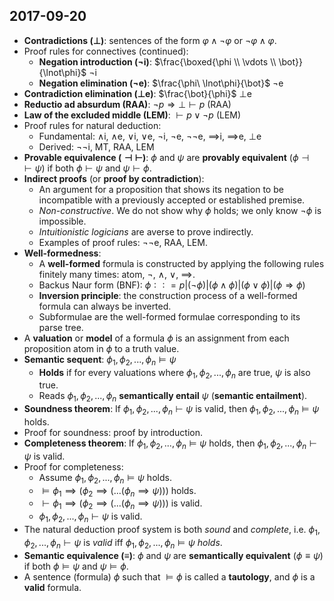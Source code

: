 ## 2017-09-20

- __Contradictions ($\bot$)__: sentences of the form $φ ∧ ¬φ$ or $¬φ ∧ φ$.
- Proof rules for connectives (continued):
	- __Negation introduction ($\lnot$i)__: $\frac{\boxed{\phi \\ \vdots \\ \bot}}{\lnot\phi}$ $\lnot$i
	- __Negation elimination ($\lnot$e)__: $\frac{\phi\ \lnot\phi}{\bot}$ $\lnot$e
- __Contradiction elimination ($\bot$e)__: $\frac{\bot}{\phi}$ $\bot$e
- __Reductio ad absurdum (RAA)__: $¬p⇒\bot\vdash p$ (RAA)
- __Law of the excluded middle (LEM)__: $\vdash p∨¬p$ (LEM)
- Proof rules for natural deduction:
	- Fundamental: $\land$i, $\land$e, $\lor$i, $\lor$e, $\lnot$i, $\lnot$e, $\lnot\lnot$e, $\implies$i, $\implies$e, $\bot$e
	- Derived: $\lnot\lnot$i, MT, RAA, LEM
- __Provable equivalence ($\dashv\vdash$)__: $\phi$ and $\psi$ are __provably equivalent__ ($\phi\dashv\vdash\psi$) if both $\phi\vdash\psi$ and $\psi\vdash\phi$.
- __Indirect proofs__ (or __proof by contradiction__):
	- An argument for a proposition that shows its negation to be incompatible with a previously accepted or established premise.
	- _Non-constructive_. We do not show why $\phi$ holds; we only know $\lnot\phi$ is impossible.
	- _Intuitionistic logicians_ are averse to prove indirectly.
	- Examples of proof rules: $\lnot\lnot$e, RAA, LEM.
- __Well-formedness__:
	- A __well-formed__ formula is constructed by applying the following rules finitely many times: atom, $\lnot$, $\land$, $\lor$, $\implies$.
	- Backus Naur form (BNF): $\phi∶∶=p|(¬\phi)|(\phi∧\phi)|(\phi∨\phi)|(\phi⇒\phi)$
	- __Inversion principle__: the construction process of a well-formed formula can always be inverted.
	- Subformulae are the well-formed formulae corresponding to its parse tree.
- A __valuation__ or __model__ of a formula $\phi$ is an assignment from each proposition atom in $\phi$ to a truth value.
- __Semantic sequent__: $\phi_1,\phi_2,...,\phi_n \vDash \psi$
	- __Holds__ if for every valuations where $\phi_1,\phi_2,...,\phi_n$ are true, $\psi$ is also true.
	- Reads $\phi_1,\phi_2,...,\phi_n$ __semantically entail__ $\psi$ (__semantic entailment__).
- __Soundness theorem__: If $\phi_1,\phi_2,...,\phi_n \vdash \psi$ is valid, then $\phi_1,\phi_2,...,\phi_n \vDash \psi$ holds.
- Proof for soundness: proof by introduction.
- __Completeness theorem__: If $\phi_1,\phi_2,...,\phi_n \vDash \psi$ holds, then $\phi_1,\phi_2,...,\phi_n \vdash \psi$ is valid.
- Proof for completeness:
	- Assume $\phi_1,\phi_2,...,\phi_n \vDash \psi$ holds.
	- $\vDash \phi_1 \implies (\phi_2 \implies (...(\phi_n \implies \psi)))$ holds.
	- $\vdash \phi_1 \implies (\phi_2 \implies (...(\phi_n \implies \psi)))$ is valid.
	- $\phi_1,\phi_2,...,\phi_n \vdash \psi$ is valid.
- The natural deduction proof system is both _sound_ and _complete_, i.e. $\phi_1,\phi_2,...,\phi_n \vdash \psi$ is _valid_ iff $\phi_1,\phi_2,...,\phi_n \vDash \psi$ _holds_.
- __Semantic equivalence ($\equiv$)__: $\phi$ and $\psi$ are __semantically equivalent__ ($\phi\equiv\psi$) if both $\phi\vDash\psi$ and $\psi\vDash\phi$.
- A sentence (formula) $\phi$ such that $\vDash\phi$ is called a __tautology__, and $\phi$ is a __valid__ formula.

